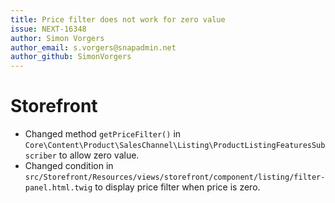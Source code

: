 ```yaml
---
title: Price filter does not work for zero value
issue: NEXT-16348
author: Simon Vorgers
author_email: s.vorgers@snapadmin.net
author_github: SimonVorgers
---
```

# Storefront
* Changed method `getPriceFilter()` in `Core\Content\Product\SalesChannel\Listing\ProductListingFeaturesSubscriber` to allow zero value.
* Changed condition  in `src/Storefront/Resources/views/storefront/component/listing/filter-panel.html.twig` to display price filter when price is zero.
